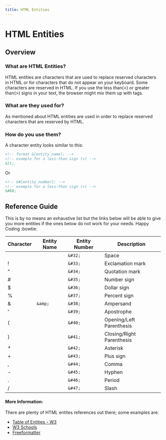 ```yaml
---
title: HTML Entities
---
```


# HTML Entities

## Overview

###	What are HTML Entities?

HTML entities are characters that are used to replace reserved characters in HTML or for characters that do not appear on your keyboard. Some characters are reserved in HTML. If you use the less than(<) or greater than(>) signs in your text, the browser might mix them up with tags.

###	What are they used for?
  
As mentioned about HTML entities are used in order to replace reserved characters that are reserved by HTML.

### How do you use them?

A character entity looks similar to this:
```html
<!-- format &[entity_name]; -->
<!-- example for a less-than sign (<) -->
&lt;
```
Or
```html
<!-- &#[entity_number]; -->
<!-- example for a less-than sign (<) -->
&#60;
```
  
## Reference Guide

This is by no means an exhaustive list but the links below will be able to give you more entities if the ones below do not work for your needs. Happy Coding :bowtie: 


| Character | Entity Name | Entity Number |	Description |
|-------|---------|---------|-------|
|       |         | `&#32;` | Space |
|   !   |         | `&#33;` | Exclamation mark |
|   "   |	        | `&#34;` | Quotation mark |
|   #   |	        | `&#35;` | Number sign |
|   $   |         | `&#36;` | Dollar sign |
|   %   |	        | `&#37;` | Percent sign |
|   &   |	`&amp;`	| `&#38;` | Ampersand |
|   '   |		      | `&#39;`	| Apostrophe |
|   (   |		      | `&#40;` | Opening/Left Parenthesis |
|    )  |		      | `&#41;` | Closing/Right Parenthesis |
|   *   |		      | `&#42;` | Asterisk |
|   +   |		      | `&#43;` | Plus sign|
|   ,   | 		    | `&#44;`	| Comma |
|   -   |		      | `&#45;`	| Hyphen |
|   .   |		      | `&#46;`	| Period |
|   /   | 	      | `&#47;`	| Slash |

#### More Information:
There are plenty of HTML entites references out there; some examples are:
* [Table of Entities - W3](https://dev.w3.org/html5/html-author/charref)
* [W3 Schools](https://www.w3schools.com/html/html_entities.asp)
* [Freeformatter](https://www.freeformatter.com/html-entities.html)
